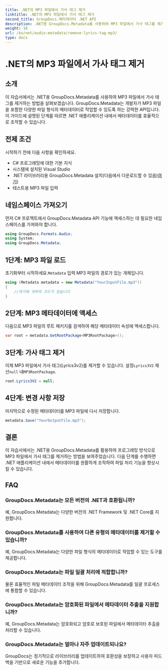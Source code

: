 ```yaml
---
title: .NET의 MP3 파일에서 가사 태그 제거
linktitle: .NET의 MP3 파일에서 가사 태그 제거
second_title: GroupDocs.메타데이터 .NET API
description: .NET용 GroupDocs.Metadata를 사용하여 MP3 파일에서 가사 태그를 제거하는 방법을 알아보세요. 효율적인 메타데이터 조작을 위한 단계별 가이드를 따르세요.
weight: 18
url: /ko/net/audio-metadata/remove-lyrics-tag-mp3/
type: docs
---
```

# .NET의 MP3 파일에서 가사 태그 제거

## 소개
이 자습서에서는 .NET용 GroupDocs.Metadata를 사용하여 MP3 파일에서 가사 태그를 제거하는 방법을 살펴보겠습니다. GroupDocs.Metadata는 개발자가 MP3 파일을 포함한 다양한 파일 형식의 메타데이터로 작업할 수 있도록 하는 강력한 API입니다. 이 가이드에 설명된 단계를 따르면 .NET 애플리케이션 내에서 메타데이터를 효율적으로 조작할 수 있습니다.
## 전제 조건
시작하기 전에 다음 사항을 확인하세요.
- C# 프로그래밍에 대한 기본 지식
- 시스템에 설치된 Visual Studio
-  .NET 라이브러리용 GroupDocs.Metadata 설치(다음에서 다운로드할 수 있음)[여기](https://releases.groupdocs.com/metadata/net/))
- 테스트용 MP3 파일 입력

## 네임스페이스 가져오기
먼저 C# 프로젝트에서 GroupDocs.Metadata API 기능에 액세스하는 데 필요한 네임스페이스를 가져와야 합니다.
```csharp
using GroupDocs.Formats.Audio;
using System;
using GroupDocs.Metadata;
```
## 1단계: MP3 파일 로드
 초기화부터 시작하세요.`Metadata` 입력 MP3 파일의 경로가 있는 개체입니다.
```csharp
using (Metadata metadata = new Metadata("YourInputFile.mp3"))
{
    //여기에 귀하의 코드가 있습니다
}
```
## 2단계: MP3 메타데이터에 액세스
다음으로 MP3 파일의 루트 패키지를 검색하여 해당 메타데이터 속성에 액세스합니다.
```csharp
var root = metadata.GetRootPackage<MP3RootPackage>();
```
## 3단계: 가사 태그 제거
 이제 MP3 파일에서 가사 태그(Lyrics3v2)를 제거할 수 있습니다. 설정`Lyrics3V2` 재산`null` 내`MP3RootPackage`.
```csharp
root.Lyrics3V2 = null;
```
## 4단계: 변경 사항 저장
마지막으로 수정된 메타데이터를 MP3 파일에 다시 저장합니다.
```csharp
metadata.Save("YourOutputFile.mp3");
```

## 결론
이 자습서에서는 .NET용 GroupDocs.Metadata를 활용하여 프로그래밍 방식으로 MP3 파일에서 가사 태그를 제거하는 방법을 보여주었습니다. 다음 단계를 수행하면 .NET 애플리케이션 내에서 메타데이터를 원활하게 조작하여 파일 처리 기능을 향상시킬 수 있습니다.

## FAQ
### GroupDocs.Metadata는 모든 버전의 .NET과 호환됩니까?
예, GroupDocs.Metadata는 다양한 버전의 .NET Framework 및 .NET Core를 지원합니다.
### GroupDocs.Metadata를 사용하여 다른 유형의 메타데이터를 제거할 수 있습니까?
예, GroupDocs.Metadata는 다양한 파일 형식의 메타데이터로 작업할 수 있는 도구를 제공합니다.
### GroupDocs.Metadata는 파일 일괄 처리에 적합합니까?
물론 효율적인 파일 메타데이터 조작을 위해 GroupDocs.Metadata를 일괄 프로세스에 통합할 수 있습니다.
### GroupDocs.Metadata는 암호화된 파일에서 메타데이터 추출을 지원합니까?
예, GroupDocs.Metadata는 암호화되고 암호로 보호된 파일에서 메타데이터 추출을 처리할 수 있습니다.
### GroupDocs.Metadata는 얼마나 자주 업데이트되나요?
GroupDocs는 정기적으로 라이브러리를 업데이트하여 호환성을 보장하고 사용자 피드백을 기반으로 새로운 기능을 추가합니다.